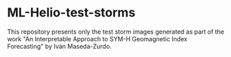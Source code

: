 # ML-Helio-test-storms
This repository presents only the test storm images generated as part of the work "An Interpretable Approach to SYM-H Geomagnetic Index Forecasting" by Iván Maseda-Zurdo.
